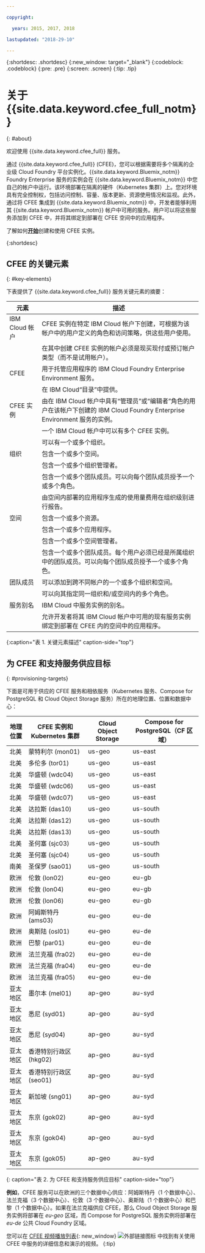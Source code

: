 ```yaml
---

copyright:

  years: 2015, 2017, 2018

lastupdated: "2018-29-10"

---
```


{:shortdesc: .shortdesc}
{:new_window: target="_blank"}
{:codeblock: .codeblock}
{:pre: .pre}
{:screen: .screen}
{:tip: .tip}

# 关于 {{site.data.keyword.cfee_full_notm}}
{: #about}

欢迎使用 {{site.data.keyword.cfee_full}} 服务。

通过 {{site.data.keyword.cfee_full}} (CFEE)，您可以根据需要将多个隔离的企业级 Cloud Foundry 平台实例化。{{site.data.keyword.Bluemix_notm}} Foundry Enterprise 服务的实例会在 {{site.data.keyword.Bluemix_notm}} 中您自己的帐户中运行。该环境部署在隔离的硬件（Kubernetes 集群）上。您对环境具有完全控制权，包括访问控制、容量、版本更新、资源使用情况和监视。此外，通过将 CFEE 集成到 {{site.data.keyword.Bluemix_notm}} 中，开发者能够利用其 {{site.data.keyword.Bluemix_notm}} 帐户中可用的服务。用户可以将这些服务添加到 CFEE 中，并将其绑定到部署在 CFEE 空间中的应用程序。

了解如何[**开始**](https://console.bluemix.net/docs/cloud-foundry/getting-started.html#getting-started)创建和使用 CFEE 实例。

{:shortdesc}

## CFEE 的关键元素
{: #key-elements}

下表提供了 {{site.data.keyword.cfee_full}} 服务关键元素的摘要：

|元素| 描述 |
|-----------|---------------|
|IBM Cloud 帐户|CFEE 实例在特定 IBM Cloud 帐户下创建，可根据为该帐户中的用户定义的角色和访问策略，供这些用户使用。|
||在其中创建 CFEE 实例的帐户必须是现买现付或预订帐户类型（而不是试用帐户）。|
|CFEE|用于托管应用程序的 IBM Cloud Foundry Enterprise Environment 服务。|
||在 IBM Cloud“目录”中提供。|
|CFEE 实例|由在 IBM Cloud 帐户中具有“管理员”或“编辑者”角色的用户在该帐户下创建的 IBM Cloud Foundry Enterprise Environment 服务的实例。|
||一个 IBM Cloud 帐户中可以有多个 CFEE 实例。|
||可以有一个或多个组织。|
|组织|包含一个或多个空间。|
||包含一个或多个组织管理者。|
||包含一个或多个团队成员。可以向每个团队成员授予一个或多个角色。|
||由空间内部署的应用程序生成的使用量费用在组织级别进行报告。|
|空间|包含一个或多个资源。|
||包含一个或多个应用程序。|
||包含一个或多个空间管理者。|
||包含一个或多个团队成员。每个用户必须已经是所属组织中的团队成员。可以向每个团队成员授予一个或多个角色。|
|团队成员|可以添加到跨不同帐户的一个或多个组织和空间。|
||可以向其指定同一组织和/或空间内的多个角色。|
|服务别名|IBM Cloud 中服务实例的别名。|
||允许开发者将其 IBM Cloud 帐户中可用的现有服务实例绑定到部署在 CFEE 内的空间中的应用程序。|
{:caption="表 1. 关键元素描述" caption-side="top"}

## 为 CFEE 和支持服务供应目标
{: #provisioning-targets}

下面是可用于供应的 CFEE 服务和相依服务（Kubernetes 服务、Compose for PostgreSQL 和 Cloud Object Storage 服务）所在的地理位置、位置和数据中心：

|**地理位置**|**CFEE 实例和 Kubernetes 集群**|**Cloud Object Storage**|**Compose for PostgreSQL（CF 区域）**|
|----------------------------------------|-------------------|-------------------|-------------------|
|北美|蒙特利尔 (mon01)|us-geo|us-east|
|北美|多伦多 (tor01)|us-geo|us-east|
|北美|华盛顿 (wdc04)|us-geo|us-east|
|北美|华盛顿 (wdc06)|us-geo|us-east| 
|北美|华盛顿 (wdc07)|us-geo|us-east|
|北美|达拉斯 (das10)|us-geo|us-south|
|北美|达拉斯 (das12)|us-geo|us-south|
|北美|达拉斯 (das13)|us-geo|us-south|
|北美|圣何塞 (sjc03)|us-geo|us-south|
|北美|圣何塞 (sjc04)|us-geo|us-south|
|南美|圣保罗 (sao01)|us-geo|us-south|
|欧洲|伦敦 (lon02)|eu-geo|eu-gb|
|欧洲|伦敦 (lon04)|eu-geo|eu-gb|
|欧洲|伦敦 (lon06)|eu-geo|eu-gb| 
|欧洲|阿姆斯特丹 (ams03)|eu-geo|eu-de|
|欧洲|奥斯陆 (osl01)|eu-geo|eu-de| 
|欧洲|巴黎 (par01)|eu-geo|eu-de|
|欧洲|法兰克福 (fra02)|eu-geo|eu-de|
|欧洲|法兰克福 (fra04)|eu-geo|eu-de| 
|欧洲|法兰克福 (fra05)|eu-geo|eu-de|
|亚太地区|墨尔本 (mel01)|ap-geo|au-syd|
|亚太地区|悉尼 (syd01)|ap-geo|au-syd|
|亚太地区|悉尼 (syd04)|ap-geo|au-syd| 
|亚太地区|香港特别行政区 (hkg02)|ap-geo|au-syd|
|亚太地区|香港特别行政区 (seo01)|ap-geo|au-syd|
|亚太地区|新加坡 (sng01)|ap-geo|au-syd|
|亚太地区|东京 (gok02)|ap-geo|au-syd|
|亚太地区|东京 (gok04)|ap-geo|au-syd|
|亚太地区|东京 (gok05)|ap-geo|au-syd|
{: caption="表 2. 为 CFEE 和支持服务供应目标" caption-side="top"}

**例如**，CFEE 服务可以在欧洲的三个数据中心供应：阿姆斯特丹（1 个数据中心）、法兰克福（3 个数据中心）、伦敦（3 个数据中心）、奥斯陆（1 个数据中心）和巴黎（1 个数据中心）。如果在法兰克福供应 CFEE，那么 Cloud Object Storage 服务实例将部署在 _eu-geo_ 区域，而 Compose for PostgreSQL 服务实例将部署在 _eu-de_ 公共 Cloud Foundry 区域。

您可以在 [CFEE 视频播放列表](https://ibm.biz/CFEE_Playlist){: new_window} ![外部链接图标](../icons/launch-glyph.svg "外部链接图标") 中找到有关使用 CFEE 中服务的详细信息和演示的视频。
{:tip}

